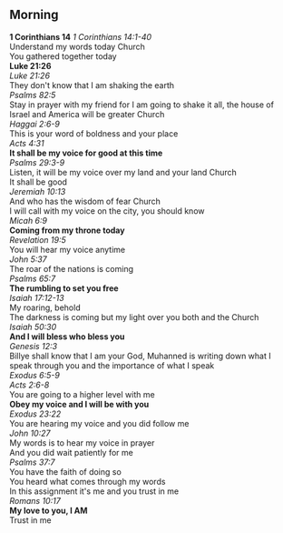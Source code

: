 ## Morning
**1 Corinthians 14**
_1 Corinthians 14:1-40_  
Understand my words today Church  
You gathered together today  
**Luke 21:26**  
_Luke 21:26_  
They don't know that I am shaking the earth  
_Psalms 82:5_  
Stay in prayer with my friend for I am going to shake it all, the house of Israel and America will be greater Church  
_Haggai 2:6-9_  
This is your word of boldness and your place  
_Acts 4:31_  
**It shall be my voice for good at this time**  
_Psalms 29:3-9_  
Listen, it will be my voice over my land and your land Church  
It shall be good  
_Jeremiah 10:13_  
And who has the wisdom of fear Church  
I will call with my voice on the city, you should know  
_Micah 6:9_  
**Coming from my throne today**  
_Revelation 19:5_  
You will hear my voice anytime  
_John 5:37_  
The roar of the nations is coming  
_Psalms 65:7_  
**The rumbling to set you free**  
_Isaiah 17:12-13_  
My roaring, behold  
The darkness is coming but my light over you both and the Church  
_Isaiah 50:30_  
**And I will bless who bless you**  
_Genesis 12:3_  
Billye shall know that I am your God, Muhanned is writing down what I speak through you and the importance of what I speak  
_Exodus 6:5-9_  
_Acts 2:6-8_  
You are going to a higher level with me  
**Obey my voice and I will be with you**  
_Exodus 23:22_  
You are hearing my voice and you did follow me  
_John 10:27_  
My words is to hear my voice in prayer  
And you did wait patiently for me  
_Psalms 37:7_  
You have the faith of doing so  
You heard what comes through my words  
In this assignment it's me and you trust in me  
_Romans 10:17_  
**My love to you, I AM**  
Trust in me  
